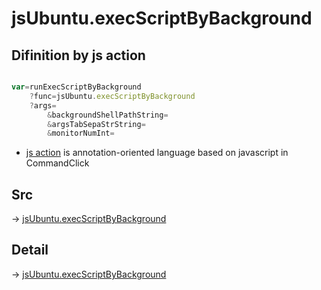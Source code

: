 # jsUbuntu.execScriptByBackground

## Difinition by js action

```js.js

var=runExecScriptByBackground
	?func=jsUbuntu.execScriptByBackground
	?args=
		&backgroundShellPathString=
		&argsTabSepaStrString=
		&monitorNumInt=
```

- [js action](#) is annotation-oriented language based on javascript in CommandClick

## Src

-> [jsUbuntu.execScriptByBackground](https://github.com/puutaro/CommandClick/blob/master/app/src/main/java/com/puutaro/commandclick/fragment_lib/terminal_fragment/js_interface/JsUbuntu.kt#L97)

## Detail

-> [jsUbuntu.execScriptByBackground](https://github.com/puutaro/CommandClick/blob/master/md/developer/js_interface/details/JsUbuntu/execScriptByBackground.md)
